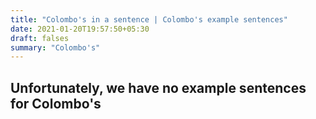 ```yaml
---
title: "Colombo's in a sentence | Colombo's example sentences"
date: 2021-01-20T19:57:50+05:30
draft: falses
summary: "Colombo's"
---
```

## Unfortunately, we have no example sentences for Colombo's                 

